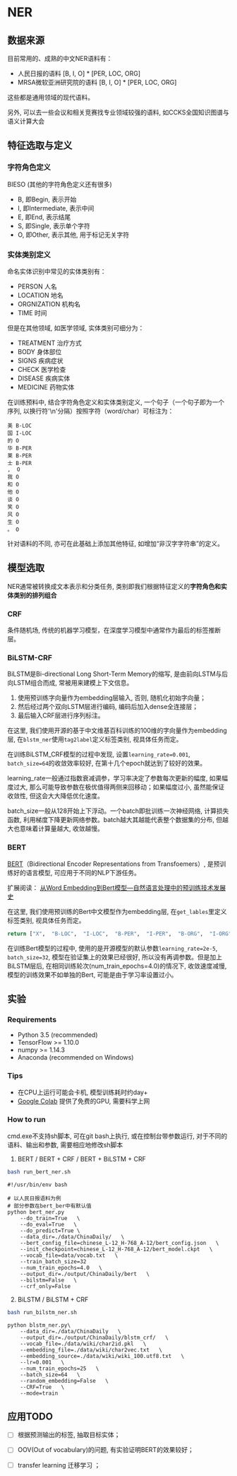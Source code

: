 # NER


## 数据来源
目前常用的、成熟的中文NER语料有：
- 人民日报的语料 [B,  I,  O] * [PER,  LOC,  ORG]
- MRSA微软亚洲研究院的语料 [B,  I,  O] * [PER,  LOC,  ORG]

这些都是通用领域的现代语料。

另外, 可以去一些会议和相关竞赛找专业领域较强的语料, 如CCKS全国知识图谱与语义计算大会

## 特征选取与定义
### 字符角色定义
BIESO (其他的字符角色定义还有很多)
- B, 即Begin, 表示开始
- I, 即Intermediate, 表示中间
- E, 即End, 表示结尾
- S, 即Single, 表示单个字符
- O, 即Other, 表示其他, 用于标记无关字符

### 实体类别定义
命名实体识别中常见的实体类别有：
- PERSON 人名
- LOCATION 地名
- ORGNIZATION 机构名
- TIME 时间

但是在其他领域, 如医学领域, 实体类别可细分为：
- TREATMENT 治疗方式
- BODY 身体部位
- SIGNS 疾病症状
- CHECK 医学检查
- DISEASE 疾病实体
- MEDICINE 药物实体

在训练预料中, 结合字符角色定义和实体类别定义, 一个句子（一个句子即为一个序列, 以换行符'\n'分隔）按照字符（word/char）可标注为：
```
美 B-LOC
国 I-LOC
的 O
华 B-PER
莱 B-PER
士 B-PER
,  O
我 O
和 O
他 O
谈 O
笑 O
风 O
生 O
。 O

```
针对语料的不同, 亦可在此基础上添加其他特征, 如增加“非汉字字符串”的定义。


## 模型选取
NER通常被转换成文本表示和分类任务, 类别即我们根据特征定义的**字符角色和实体类别的排列组合**

### CRF
条件随机场, 传统的机器学习模型，在深度学习模型中通常作为最后的标签推断层。

### BiLSTM-CRF

BiLSTM是Bi-directional Long Short-Term Memory的缩写, 是由前向LSTM与后向LSTM组合而成, 常被用来建模上下文信息。

1. 使用预训练字向量作为embedding层输入, 否则, 随机化初始字向量；
2. 然后经过两个双向LSTM层进行编码, 编码后加入dense全连接层；
3. 最后输入CRF层进行序列标注。

在这里, 我们使用开源的基于中文维基百科训练的100维的字向量作为embedding层, 在`blstm_ner`使用`tag2label`定义标签类别, 视具体任务而定。

在训练BiLSTM_CRF模型的过程中发现, 设置`learning_rate=0.001`, `batch_size=64`的收敛效率较好, 在第十几个epoch就达到了较好的效果。

learning_rate一般通过指数衰减调参，学习率决定了参数每次更新的幅度, 如果幅度过大, 那么可能导致参数在极优值得两侧来回移动；如果幅度过小, 虽然能保证收敛性, 但这会大大降低优化速度。

batch_size一般从128开始上下浮动。一个batch即批训练一次神经网络, 计算损失函数, 利用梯度下降更新网络参数。batch越大其越能代表整个数据集的分布, 但越大也意味着计算量越大, 收敛越慢。


### BERT
[BERT](https://github.com/google-research/bert)（Bidirectional Encoder Representations from Transfoemers）, 是预训练好的语言模型, 可应用于不同的NLP下游任务。

扩展阅读： [从Word Embedding到Bert模型—自然语言处理中的预训练技术发展史](https://zhuanlan.zhihu.com/p/49271699)

在这里, 我们使用预训练的Bert中文模型作为embedding层, 在`get_lables`里定义标签类别, 视具体任务而定。
```python
return ["X",  "B-LOC",  "I-LOC",  "B-PER",  "I-PER",  "B-ORG",  "I-ORG",  "O",  "[CLS]",  "[SEP]"]
```

在训练Bert模型的过程中, 使用的是开源模型的默认参数`learning_rate=2e-5`, `batch_size=32`, 模型在验证集上的效果已经很好, 所以没有再调参数。但是加上BiLSTM层后, 在相同训练轮次(num_train_epochs=4.0)的情况下, 收敛速度减慢, 模型的训练效果不如单独的Bert, 可能是由于学习率设置过小。

## 实验

### Requirements

- Python 3.5 (recommended)
- TensorFlow >= 1.10.0
- numpy >= 1.14.3
- Anaconda (recommended on Windows)

### Tips
- 在CPU上运行可能会卡机, 模型训练耗时约day+
- [Google Colab](https://colab.research.google.com) 提供了免费的GPU, 需要科学上网


### How to run
cmd.exe不支持sh脚本, 可在git bash上执行, 或在控制台带参数运行, 对于不同的语料、输出和参数, 需要相应地修改sh脚本

1. BERT / BERT + CRF / BERT + BiLSTM + CRF
```bash
bash run_bert_ner.sh
```


```shell
#!/usr/bin/env bash

# 以人民日报语料为例
# 部分参数在bert_ber中有默认值
python bert_ner.py
    --do_train=True   \
    --do_eval=True   \
    --do_predict=True \
    --data_dir=./data/ChinaDaily/   \
    --bert_config_file=chinese_L-12_H-768_A-12/bert_config.json   \
    --init_checkpoint=chinese_L-12_H-768_A-12/bert_model.ckpt   \
    --vocab_file=data/vocab.txt   \
    --train_batch_size=32
    --num_train_epochs=4.0   \
    --output_dir=./output/ChinaDaily/bert   \
    --bilstm=False   \
    --crf_only=False
```

2. BiLSTM / BiLSTM + CRF
```bash
bash run_bilstm_ner.sh
```

```shell
python blstm_ner.py\
    --data_dir=./data/ChinaDaily   \
    --output_dir=./output/ChinaDaily/blstm_crf/   \
    --vocab_file=./data/wiki/char2id.pkl   \
    --embedding_file=./data/wiki/char2vec.txt   \
    --embedding_source=./data/wiki/wiki_100.utf8.txt   \
    --lr=0.001   \
    --num_train_epochs=25   \
    --batch_size=64   \
    --random_embedding=False   \
    --CRF=True   \
    --mode=train
```


## 应用TODO

- [ ] 根据预测输出的标签, 抽取目标实体；
- [ ] OOV(Out of vocabulary)的问题, 有实验证明BERT的效果较好；
- [ ] transfer learning 迁移学习 ；






